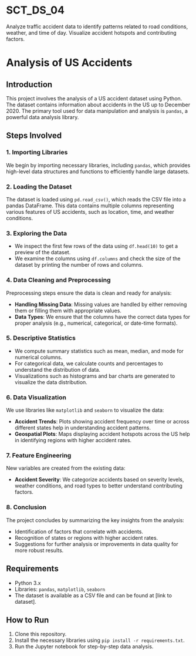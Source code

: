 # SCT_DS_04
Analyze traffic accident data to identify patterns related to road conditions, weather, and time of day. Visualize accident hotspots and contributing factors.
# Analysis of US Accidents

## Introduction
This project involves the analysis of a US accident dataset using Python. The dataset contains information about accidents in the US up to December 2020. The primary tool used for data manipulation and analysis is `pandas`, a powerful data analysis library.

## Steps Involved

### 1. Importing Libraries
We begin by importing necessary libraries, including `pandas`, which provides high-level data structures and functions to efficiently handle large datasets.

### 2. Loading the Dataset
The dataset is loaded using `pd.read_csv()`, which reads the CSV file into a pandas DataFrame. This data contains multiple columns representing various features of US accidents, such as location, time, and weather conditions.

### 3. Exploring the Data
- We inspect the first few rows of the data using `df.head(10)` to get a preview of the dataset.
- We examine the columns using `df.columns` and check the size of the dataset by printing the number of rows and columns.

### 4. Data Cleaning and Preprocessing
Preprocessing steps ensure the data is clean and ready for analysis:
- **Handling Missing Data**: Missing values are handled by either removing them or filling them with appropriate values.
- **Data Types**: We ensure that the columns have the correct data types for proper analysis (e.g., numerical, categorical, or date-time formats).

### 5. Descriptive Statistics
- We compute summary statistics such as mean, median, and mode for numerical columns.
- For categorical data, we calculate counts and percentages to understand the distribution of data.
- Visualizations such as histograms and bar charts are generated to visualize the data distribution.

### 6. Data Visualization
We use libraries like `matplotlib` and `seaborn` to visualize the data:
- **Accident Trends**: Plots showing accident frequency over time or across different states help in understanding accident patterns.
- **Geospatial Plots**: Maps displaying accident hotspots across the US help in identifying regions with higher accident rates.

### 7. Feature Engineering
New variables are created from the existing data:
- **Accident Severity**: We categorize accidents based on severity levels, weather conditions, and road types to better understand contributing factors.

### 8. Conclusion
The project concludes by summarizing the key insights from the analysis:
- Identification of factors that correlate with accidents.
- Recognition of states or regions with higher accident rates.
- Suggestions for further analysis or improvements in data quality for more robust results.

## Requirements
- Python 3.x
- Libraries: `pandas`, `matplotlib`, `seaborn`
- The dataset is available as a CSV file and can be found at [link to dataset].

## How to Run
1. Clone this repository.
2. Install the necessary libraries using `pip install -r requirements.txt`.
3. Run the Jupyter notebook for step-by-step data analysis.
